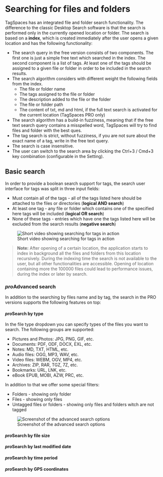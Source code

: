 # Searching for files and folders

TagSpaces has an integrated file and folder search functionality. The difference to the classic Desktop Search software is that the search is performed only in the currently opened location or folder. The search is based on a **index**, which is created immediately after the user opens a given location and has the following functionality:

* The search query in the free version consists of two components. The first one is just a simple free text which searched in the index. The second component is a list of tags. At least one of the tags should be assigned to a given file or folder in order to be included in the search results.
* The search algorithm considers with different weight the following fields from the index.
  - The file or folder name
  - The tags assigned to the file or folder
  - The description added to the file or the folder
  - The file or folder path
  - The content of txt, md and html, if the full text search is activated for the current location (TagSpaces PRO only)
* The search algorithm has a build-in fuzziness, meaning that if the free text search query contains a misspelled word, TagSpaces will try to find files and folder with the best ques.
* The tag search is strict, without fuzziness, if you are not sure about the exact name of a tag, write in the free text query.
* The search is case insensitive.
* The user can switch to the search area by clicking the Ctrl+3 / Cmd+3 key combination (configurable in the Setting).

## Basic search
In order to provide a boolean search support for tags, the search user interface for tags was split in three input fields:
* Must contain all of the tags - all of the tags listed here should be attached to the files or directories (**logical AND search**)
* At least one tag - any file or folder which contains one of the specified here tags will be included (**logical OR search**)
* None of these tags - entries which have one the tags listed here will be excluded from the search results (**negative search**)

<figure>
  <img title="Short video showing searching for tags in action" src="https://www.tagspaces.org/content/v3-x/advanced-tag-search.gif" class="img-responsive center-block">
  <figcaption>Short video showing searching for tags in action</figcaption>
</figure>

> **Note:** After opening of a certain location, the application starts to index in background all the files and folders from this location recursively. During the indexing time the search is not available to the user, but all other functionalities are accessible. Opening of location containing more the 100000 files could lead to performance issues, during the index or later by search.

### <i class="profeature">pro</i>Advanced search

In addition to the searching by files name and by tag, the search in the PRO versions supports the following features on top:

#### <i class="profeature">pro</i>Search by type

In the file type dropdown you can specify types of the files you want to search. The following groups are supported:

* Pictures and Photos: JPG, PNG, GIF, etc.
* Documents: PDF, ODF, DOCX, EXL, etc.
* Notes: MD, TXT, HTML, etc.
* Audio files: OGG, MP3, WAV, etc.
* Video files: WEBM, OGV, MP4, etc.
* Archives: ZIP, RAR, TGZ, 7Z, etc.
* Bookmarks: URL, LNK, etc.
* eBook EPUB, MOBI, AZW, PRC, etc.

In addition to that we offer some special filters:
* Folders - showing only folder
* Files - showing only files
* Untagged files or folders - showing only files and folders witch are not tagged

<figure>
  <img title="Screenshot of the advanced search options" src="https://www.tagspaces.org/content/v3-x/tagspaces-search-type.png" class="img-responsive center-block">
  <figcaption>Screenshot of the advanced search options</figcaption>
</figure>

#### <i class="profeature">pro</i>Search by file size

#### <i class="profeature">pro</i>Search by last modified date

#### <i class="profeature">pro</i>Search by time period

#### <i class="profeature">pro</i>Search by GPS coordinates


<!-- ## Search based on filenames

TagSpaces has a build in file search functionality. The difference to the classic Desktop Search software is the search is performed only in the currently opened location, since we for now do not index the files. The search has currently the following features:

* On the majority of file types the search considers only the file name for the search result. On some text based files such as txt, markdown or html the text content is also analysed, but this is still an experimental feature.
* It searches your sub-folders recursively by default. This could lead to performance issues on folders with many files and sub-folders. If you want the search to ignore the sub-folders, add `~` character in front of your search query. The default search in the sub-folders can be disabled in the settings. <span class="label label-info">Example:</span> If you want the find files having the word `word1` located in current folder, ignoring the sub-folders you have to enter `~ word1` in the search input box.
* If you want to find all files tagged with a certain tag, you can add the `+` character in front of the tag name. This way occurrences of this word somewhere else in the file name or content will be ignored. <span class="label label-info">Example:</span> If you want to find all files from the current folder tagged with the tag `tag1` you have to enter `+tag1` in the search input box.
* The name of the parent directory of a given file is also considered by the search algorithm. So for example if you are searching for photos from you vacation in USA and the folder where these files are located contains the word USA (e.g. '20160301 vacation usa 70D'), then the search will list all the files located directly in this folder.

Feature versions of the application could include a file indexing functionality for a faster and responsive search.

![Screenshot of the advanced search drop down menu](/media/advanced-search-menu.png)

## Limit search results

We have added an options in the settings to limit the maximal search results or files to be shown in the current perspective. With this version of TagSpaces we changed the default behaviour of the search and now the applications searches automatically in the subfolder of the current folder recursively. This of course may lead on big directory tree to performances issues. That's why have build in a switch in the options where you can disable this functionality.

![limit search results screenshot](/media/new-search-options.png)

## Advanced search

TagSpaces PRO search is very powerful. It offers users the opportunity to discover easier and faster the right result for them.

One of the advantages of TagSpaces PRO's search are search operators. They are words that can be added to searches to help narrow down the results. You can use all of the search operators directly in the search box, without opening the advanced search dialog. Here is an example:

![Advanced Search Syntax example]()/media/search-syntax-example.png

So for the example above the search query **t:picture sport** will give you all pictures containing the word **sport**. No matter where it is located search operator in the search query and will work both placed before the search word or after.

Another way is to click on search button (![TagSpaces button for search field](/content/search-button.png)) to showing the search field and then click on pointing down arrow (![TagSpaces entrance to advanced search dialog window](/content/search-arrow-down.png)) to open the advanced search dialog. Fill the keyword in **Search Words** and the file type in **File Type** and will achieve the same effect as above way.

![TagSpaces advanced search dialog](/media/tagspaces-advanced-search.png)

Please make sure, that when you are using search operators, there is no any spaces between the operator and your search terms. A search for **t:picture** *sport* will work, but **t:** **picture** *sport* won't.

| Operator | Operator |
| -- | -- |
| t:picture | Search only for pictures with the following extensions for example: *JPG*, *JPEG*, *PNG* and etc.<br>Short search example: **t:picture photo** |
| t:doc | Search only for documents with the following extensions for example: *DOCX*, *PDF*, *ODF* and etc.<br>Short search example: **t:doc document** |
| t:note | Search only for notes with the following extensions for example: *MD*, *TXT*, *HTML* and etc.<br>Short search example: **t:note note** |
| t:audio | Search only for audio with the following extensions for example: *OGG*, *MP3*, *WAV* and etc.<br>Short search example: **t:audio song** |
| t:video | Search only for video with the following extensions for example: *WEBM*, *OGV*, *MP4* and etc.<br>Short search example: **t:video clip** |
| t:archive | Search only for archives with the following extensions for example: *ZIP*, *RAR*, *7Z* and etc.<br>Short search example: **t:archive arch** |

If you need more information about supported file types, please take a look at [this article](https://www.tagspaces.org/supported-file-formats/).

### <i class="profeature">pro</i>Advanced search

The advanced search dialog in TagSpaces PRO contains two more search features:

### <i class="profeature">pro</i>Search by file type

In the file type dropdown you can specify a group of files you want to search. The following file type groups are supported:

* Pictures: JPG,PNG,GIF,... (query shortcut t:picture)
* Documents: PDF,ODF,DOCX,EXL,... (query shortcut t:doc)
* Notes: MD,TXT,HTML,... (query shortcut t:note)
* Audio: OGG,MP3,WAV,... (query shortcut t:audio)
* Video files (WEBM,OGV,MP4,... (query shortcut t:video)
* Archives (ZIP,RAR,TGZ,7Z,... (query shortcut t:archive)

> **Note** You can use the query shortcut for a given file type directly in the search box, without opening the advanced search dialog. So for example the search query `t:audio coldplay` will give you all audio files containing the word coldplay.

### <i class="profeature">pro</i>Search history

For quick access TagSpaces PRO keeps a history of your last 15 search queries in a list. This list can be cleaned by selecting the last item in it called "Clear search history" in it.

![Advanced search menu with activated search history and search by file types](media/advanced-search-pro.png)

## <i class="profeature">pro</i>Text extraction and full text search <sup style="color: gray">&nbsp;ALPHA</sup>{#fullTextSearch}

After activating the text extraction checkbox in the settings, TagSpaces PRO will try to extract the text content of files you are currently browsing. This text content is saved in the hidden `.ts` folder and is considered later by the search. Since this is a early experimental feature, please don't relay only on ly on it.

These file formats are currently supported:

* Notes: HTML, MD, TXT (extracts the text content)
* Office Documents: PDF, ODT, ODP, ODS, DOCX, XLSX, PPTX (extracts the text content)
* Images: JPG (extracts Exif and IPTC informations)
* Audios formats: MP3 (extracts id3 tags)
* Ebooks: EPUB (extracts the text content)

-->